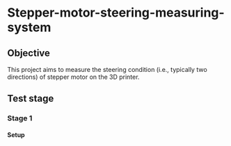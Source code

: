 # Stepper-motor-steering-measuring-system

## Objective
This project aims to measure the steering condition (i.e., typically two directions) of stepper motor on the 3D printer. 

## Test stage 
### Stage 1
#### Setup
